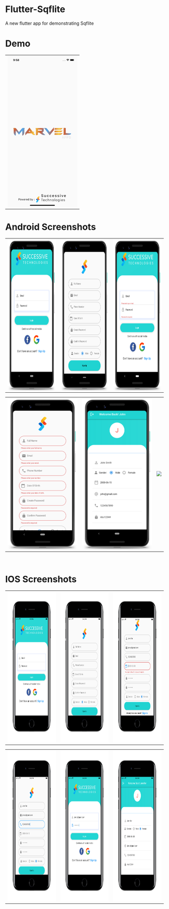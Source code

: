 # Flutter-Sqflite
A new flutter app for demonstrating Sqflite


# Demo
  <table>
  <tr>
  <td><img src="https://github.com/MarvelApps-Flutter/flutter_sqflite/blob/master/working_demo/sqflite_video.gif" height="480px"></td>
    </tr>
  </table>

# Android Screenshots

<table>
  <tr>
    <td><img src="https://github.com/MarvelApps-Flutter/flutter_sqflite/blob/master/screenshots/android/android1.png" height="480px"></td>
    <td><img src="https://github.com/MarvelApps-Flutter/flutter_sqflite/blob/master/screenshots/android/android2.png" height="480px"></td>
    <td><img src="https://github.com/MarvelApps-Flutter/flutter_sqflite/blob/master/screenshots/android/android3.png" height="480px"></td>
  </tr>
 </table>

 <table>
  <tr>
    <td><img src="https://github.com/MarvelApps-Flutter/flutter_sqflite/blob/master/screenshots/android/android4.png" height="480px"></td>
    <td><img src="https://github.com/MarvelApps-Flutter/flutter_sqflite/blob/master/screenshots/android/android5.png" height="480px"></td>
    <td><img src="https://github.com/MarvelApps-Flutter/flutter_sqflite/blob/master/screenshots/android/android6.png" height="480px"></td>
  </tr>
 </table>


</br>

# IOS Screenshots

<table>
  <tr>
    <td><img src="https://github.com/MarvelApps-Flutter/flutter_sqflite/blob/master/screenshots/ios/ios1.png" height="480px"></td>
    <td><img src="https://github.com/MarvelApps-Flutter/flutter_sqflite/blob/master/screenshots/ios/ios2.png" height="480px"></td>
    <td><img src="https://github.com/MarvelApps-Flutter/flutter_sqflite/blob/master/screenshots/ios/ios3.png" height="480px"></td>
  </tr>
 </table>

<table>
  <tr>
    <td><img src="https://github.com/MarvelApps-Flutter/flutter_sqflite/blob/master/screenshots/ios/ios4.png" height="480px"></td>
    <td><img src="https://github.com/MarvelApps-Flutter/flutter_sqflite/blob/master/screenshots/ios/ios5.png" height="480px"></td>
   <td><img src="https://github.com/MarvelApps-Flutter/flutter_sqflite/blob/master/screenshots/ios/ios6.png" height="480px"></td> 
  </tr>
 </table>

 <table>
  <tr>
    <!-- <td><img src="https://github.com/MarvelApps-Flutter/flutter_sqflite/blob/master/screenshots/ios/ios7.png" height="480px"></td> -->
    
  </tr>
 </table>




